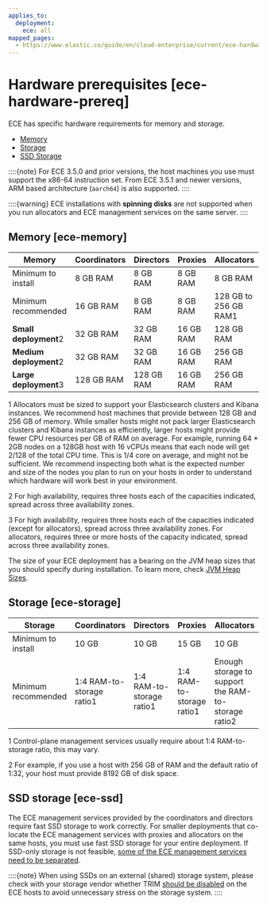 ```yaml
---
applies_to:
  deployment:
    ece: all
mapped_pages:
  - https://www.elastic.co/guide/en/cloud-enterprise/current/ece-hardware-prereq.html
---
```


# Hardware prerequisites [ece-hardware-prereq]

ECE has specific hardware requirements for memory and storage.

* [Memory](#ece-memory)
* [Storage](#ece-storage)
* [SSD Storage](#ece-ssd)

::::{note}
For ECE 3.5.0 and prior versions, the host machines you use must support the x86-64 instruction set. From ECE 3.5.1 and newer versions, ARM based architecture (`aarch64`) is also supported.
::::


::::{warning}
ECE installations with **spinning disks** are not supported when you run allocators and ECE management services on the same server.
::::



## Memory [ece-memory]

| **Memory** | Coordinators | Directors | Proxies | Allocators |
| --- | --- | --- | --- | --- |
| Minimum to install | 8 GB RAM | 8 GB RAM | 8 GB RAM | 8 GB RAM<br> |
| Minimum recommended | 16 GB RAM | 8 GB RAM | 8 GB RAM | 128 GB to 256 GB RAM1<br> |
| **Small deployment**2 | 32 GB RAM | 32 GB RAM | 16 GB RAM | 128 GB RAM<br> |
| **Medium deployment**2 | 32 GB RAM | 32 GB RAM | 16 GB RAM | 256 GB RAM<br> |
| **Large deployment**3 | 128 GB RAM | 128 GB RAM | 16 GB RAM | 256 GB RAM<br> |

1 Allocators must be sized to support your Elasticsearch clusters and Kibana instances. We recommend host machines that provide between 128 GB and 256 GB of memory. While smaller hosts might not pack larger Elasticsearch clusters and Kibana instances as efficiently, larger hosts might provide fewer CPU resources per GB of RAM on average. For example, running 64 * 2GB nodes on a 128GB host with 16 vCPUs means that each node will get 2/128 of the total CPU time. This is 1/4 core on average, and might not be sufficient. We recommend inspecting both what is the expected number and size of the nodes you plan to run on your hosts in order to understand which hardware will work best in your environment.

2 For high availability, requires three hosts each of the capacities indicated, spread across three availability zones.

3 For high availability, requires three hosts each of the capacities indicated (except for allocators), spread across three availability zones. For allocators, requires three or more hosts of the capacity indicated, spread across three availability zones.

The size of your ECE deployment has a bearing on the JVM heap sizes that you should specify during installation. To learn more, check [JVM Heap Sizes](ece-jvm.md).


## Storage [ece-storage]

| **Storage** | Coordinators | Directors | Proxies | Allocators |
| --- | --- | --- | --- | --- |
| Minimum to install | 10 GB | 10 GB | 15 GB | 10 GB |
| Minimum recommended | 1:4 RAM-to-storage ratio1 | 1:4 RAM-to-storage ratio1 | 1:4 RAM-to-storage ratio1 | Enough storage to support the RAM-to-storage ratio2 |

1 Control-plane management services usually require about 1:4 RAM-to-storage ratio, this may vary.

2 For example, if you use a host with 256 GB of RAM and the default ratio of 1:32, your host must provide 8192 GB of disk space.


## SSD storage [ece-ssd]

The ECE management services provided by the coordinators and directors require fast SSD storage to work correctly. For smaller deployments that co-locate the ECE management services with proxies and allocators on the same hosts, you must use fast SSD storage for your entire deployment. If SSD-only storage is not feasible, [some of the ECE management services need to be separated](ece-roles.md).

::::{note}
When using SSDs on an external (shared) storage system, please check with your storage vendor whether TRIM [should be disabled](https://www.elastic.co/blog/is-your-elasticsearch-trimmed) on the ECE hosts to avoid unnecessary stress on the storage system.
::::

